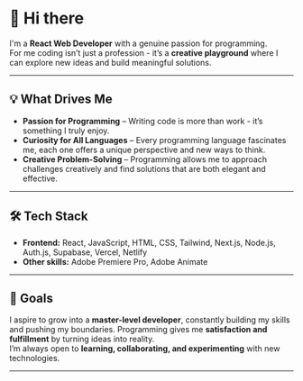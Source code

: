 # 👋 Hi there

I'm a **React Web Developer** with a genuine passion for programming.  
For me coding isn’t just a profession - it’s a **creative playground** where I can explore new ideas and build meaningful solutions.

---

## 💡 What Drives Me
- **Passion for Programming** – Writing code is more than work - it’s something I truly enjoy.  
- **Curiosity for All Languages** – Every programming language fascinates me, each one offers a unique perspective and new ways to think.  
- **Creative Problem-Solving** – Programming allows me to approach challenges creatively and find solutions that are both elegant and effective.  

---

## 🛠️ Tech Stack
- **Frontend:** React, JavaScript, HTML, CSS, Tailwind, Next.js, Node.js, Auth.js, Supabase, Vercel, Netlify
- **Other skills:** Adobe Premiere Pro, Adobe Animate

---

## 🚀 Goals
I aspire to grow into a **master-level developer**, constantly building my skills and pushing my boundaries.
Programming gives me **satisfaction and fulfillment** by turning ideas into reality.  
I’m always open to **learning, collaborating, and experimenting** with new technologies.

---
